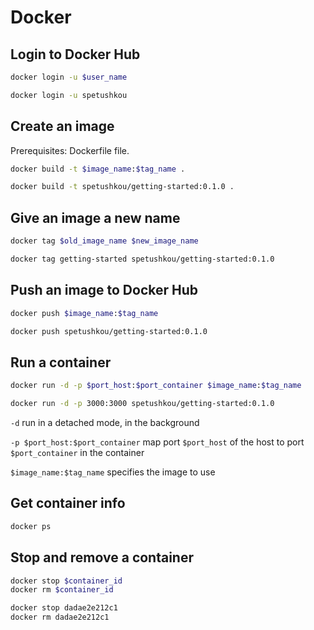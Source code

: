 # Docker

## Login to Docker Hub

```bash
docker login -u $user_name

docker login -u spetushkou
```

## Create an image

Prerequisites: Dockerfile file.

```bash
docker build -t $image_name:$tag_name .

docker build -t spetushkou/getting-started:0.1.0 .
```

## Give an image a new name

```bash
docker tag $old_image_name $new_image_name

docker tag getting-started spetushkou/getting-started:0.1.0
```

## Push an image to Docker Hub

```bash
docker push $image_name:$tag_name

docker push spetushkou/getting-started:0.1.0
```

## Run a container

```bash
docker run -d -p $port_host:$port_container $image_name:$tag_name

docker run -d -p 3000:3000 spetushkou/getting-started:0.1.0
```

`-d` run in a detached mode, in the background

`-p $port_host:$port_container` map port `$port_host` of the host to port `$port_container` in the container

`$image_name:$tag_name` specifies the image to use

## Get container info

```bash
docker ps
```

## Stop and remove a container

```bash
docker stop $container_id
docker rm $container_id

docker stop dadae2e212c1
docker rm dadae2e212c1
```
